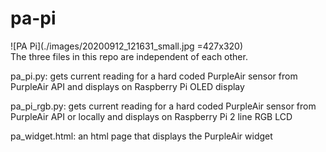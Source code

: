 # pa-pi
![PA Pi](./images/20200912_121631_small.jpg =427x320)  
The three files in this repo are independent of each other.  
  
pa_pi.py: gets current reading for a hard coded PurpleAir sensor from PurpleAir API and displays on Raspberry Pi OLED display  
  
pa_pi_rgb.py: gets current reading for a hard coded PurpleAir sensor from PurpleAir API or locally and displays on Raspberry Pi 2 line RGB LCD    
  
pa_widget.html: an html page that displays the PurpleAir widget  